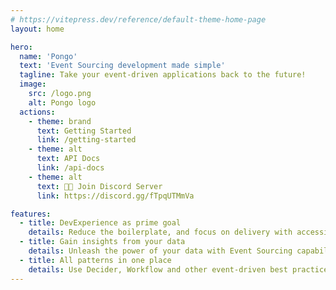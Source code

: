 ```yaml
---
# https://vitepress.dev/reference/default-theme-home-page
layout: home

hero:
  name: 'Pongo'
  text: 'Event Sourcing development made simple'
  tagline: Take your event-driven applications back to the future!
  image:
    src: /logo.png
    alt: Pongo logo
  actions:
    - theme: brand
      text: Getting Started
      link: /getting-started
    - theme: alt
      text: API Docs
      link: /api-docs
    - theme: alt
      text: 🧑‍💻 Join Discord Server
      link: https://discord.gg/fTpqUTMmVa

features:
  - title: DevExperience as prime goal
    details: Reduce the boilerplate, and focus on delivery with accessible tooling
  - title: Gain insights from your data
    details: Unleash the power of your data with Event Sourcing capabilities
  - title: All patterns in one place
    details: Use Decider, Workflow and other event-driven best practices seamlessly
---
```

